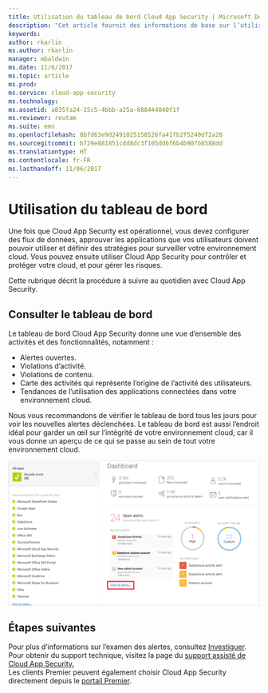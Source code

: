 ```yaml
---
title: Utilisation du tableau de bord Cloud App Security | Microsoft Docs
description: "Cet article fournit des informations de base sur l’utilisation du tableau de bord Cloud App Security."
keywords: 
author: rkarlin
ms.author: rkarlin
manager: mbaldwin
ms.date: 11/6/2017
ms.topic: article
ms.prod: 
ms.service: cloud-app-security
ms.technology: 
ms.assetid: a835fa24-15c5-4bbb-a25a-688444040f1f
ms.reviewer: reutam
ms.suite: ems
ms.openlocfilehash: 8bfd63e9d2491025158526fa41fb2f5240df2a28
ms.sourcegitcommit: b729e881851cdd8dc3f105ddbf6b4b907b8588dd
ms.translationtype: HT
ms.contentlocale: fr-FR
ms.lasthandoff: 11/06/2017
---
```

# <a name="working-with-the-dashboard"></a>Utilisation du tableau de bord
Une fois que Cloud App Security est opérationnel, vous devez configurer des flux de données, approuver les applications que vos utilisateurs doivent pouvoir utiliser et définir des stratégies pour surveiller votre environnement cloud. Vous pouvez ensuite utiliser Cloud App Security pour contrôler et protéger votre cloud, et pour gérer les risques.  

Cette rubrique décrit la procédure à suivre au quotidien avec Cloud App Security.  

## <a name="check-the-dashboard"></a>Consulter le tableau de bord  
Le tableau de bord Cloud App Security donne une vue d’ensemble des activités et des fonctionnalités, notamment :

- Alertes ouvertes.
- Violations d’activité.
- Violations de contenu.
- Carte des activités qui représente l’origine de l’activité des utilisateurs.
- Tendances de l’utilisation des applications connectées dans votre environnement cloud.  

Nous vous recommandons de vérifier le tableau de bord tous les jours pour voir les nouvelles alertes déclenchées. Le tableau de bord est aussi l’endroit idéal pour garder un œil sur l’intégrité de votre environnement cloud, car il vous donne un aperçu de ce qui se passe au sein de tout votre environnement cloud.  

![Tableau de bord Cloud App Security](./media/dashboard.png "tableau de bord")  


## <a name="next-steps"></a>Étapes suivantes  
Pour plus d’informations sur l’examen des alertes, consultez [Investiguer](investigate.md).  
Pour obtenir du support technique, visitez la page du [support assisté de Cloud App Security.](http://support.microsoft.com/oas/default.aspx?prid=16031)   
Les clients Premier peuvent également choisir Cloud App Security directement depuis le [portail Premier](https://premier.microsoft.com/).  
